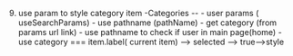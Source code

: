 9. use param to style category item
    -Categories -- 
        - user params ( useSearchParams)
        - use pathname (pathName)
        - get category (from params url link)
        - use pathname to check if user in main page(home)
        - use category === item.label( current item) --> selected --> true-->style
    